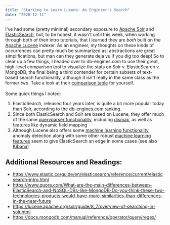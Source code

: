 ```yaml
---
title: "Starting to Learn Lucene: An Engineer's Search"
date: "2020-12-11"
---
```


I've had some (pretty minimal) secondary exposure to [Apache Solr](https://lucene.apache.org/solr/) and [ElasticSearch](https://www.elastic.co/), but, to be honest, it wasn't until this week, when working through both of their intro tutorials, that I learned they are _both_ built on the [Apache Lucene](https://lucene.apache.org/) indexer. As an engineer, my thoughts on these kinds of occurrences can pretty much be summarized as: abstractions are great simplifications, but man can they generate deja vu if you dig too deep! So to clear up a few things, I headed over to db-engines.com to use their great, high-level comparison tool to visualize the stats on Solr v. ElasticSearch v. MongoDB, the final being a third contender for certain subsets of text-based search functionality, although it isn't really in the same class as the former two. Take a look at their [comparison table](https://db-engines.com/en/system/Elasticsearch%3BMongoDB%3BSolr) for yourself.
<br><br>
Some quick things I noted:
1. ElasticSearch, released four years later, is quite a bit more popular today than Solr, according to the [db-engines.com ranking](https://db-engines.com/en/ranking).
2. Since both ElasticSearch and Solr are based on Lucene, they offer much of the same [queryparser functionality](https://github.com/apache/lucene-solr/tree/master/lucene/queryparser/src/java/org/apache/lucene/queryparser), including [dismax](https://lucene.apache.org/solr/guide/7_6/the-dismax-query-parser.html#the-dismax-query-parser), as well as features like dynamic field mapping
3. Although Lucene also offers some [machine learning functionality](https://lucene.apache.org/solr/guide/7_5/machine-learning.html), anomaly detection along with some other robust [machine learning features](https://www.elastic.co/guide/en/machine-learning/7.10/ml-overview.html) seem to give ElasticSearch an edge in some cases (see also [Kibana](https://www.elastic.co/kibana))

## Additional Resources and Readings:
* https://www.elastic.co/guide/en/elasticsearch/reference/current/elasticsearch-intro.html
* https://www.quora.com/What-are-the-main-differences-between-ElasticSearch-and-NoSQL-DBs-like-MongoDB-Do-you-think-these-two-technologies-products-would-have-more-similarities-than-differences-in-the-near-future
* https://lucene.apache.org/solr/guide/8_7/overview-of-searching-in-solr.html
* https://docs.mongodb.com/manual/reference/operator/query/regex/

